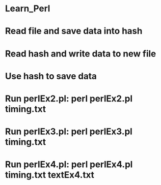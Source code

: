 # Learn_Perl 
#  Read file and save data into hash
#  Read hash and write data to new file
#  Use hash to save data

#  Run perlEx2.pl: perl perlEx2.pl timing.txt 
#  Run perlEx3.pl: perl perlEx3.pl timing.txt 
#  Run perlEx4.pl: perl perlEx4.pl timing.txt textEx4.txt
